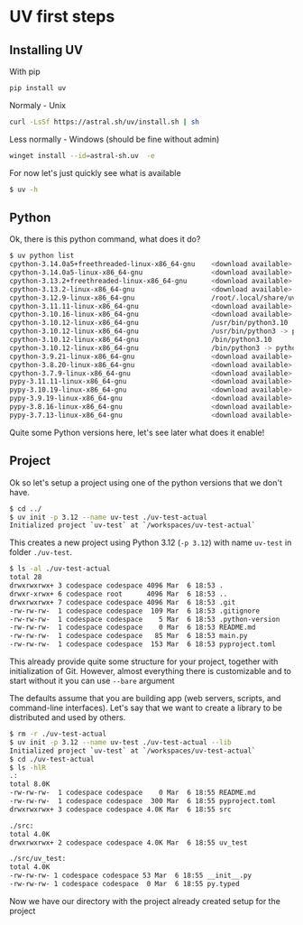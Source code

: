 # UV first steps

## Installing UV

With pip
```bash
pip install uv
```

Normaly - Unix
```bash
curl -LsSf https://astral.sh/uv/install.sh | sh
```

Less normally - Windows (should be fine without admin)
```bash
winget install --id=astral-sh.uv  -e
```

For now let's just quickly see what is available
```bash
$ uv -h
```

## Python

Ok, there is this python command, what does it do?
```bash
$ uv python list
cpython-3.14.0a5+freethreaded-linux-x86_64-gnu    <download available>
cpython-3.14.0a5-linux-x86_64-gnu                 <download available>
cpython-3.13.2+freethreaded-linux-x86_64-gnu      <download available>
cpython-3.13.2-linux-x86_64-gnu                   <download available>
cpython-3.12.9-linux-x86_64-gnu                   /root/.local/share/uv/python/cpython-3.12.9-linux-x86_64-gnu/bin/python3.12
cpython-3.11.11-linux-x86_64-gnu                  <download available>
cpython-3.10.16-linux-x86_64-gnu                  <download available>
cpython-3.10.12-linux-x86_64-gnu                  /usr/bin/python3.10
cpython-3.10.12-linux-x86_64-gnu                  /usr/bin/python3 -> python3.10
cpython-3.10.12-linux-x86_64-gnu                  /bin/python3.10
cpython-3.10.12-linux-x86_64-gnu                  /bin/python3 -> python3.10
cpython-3.9.21-linux-x86_64-gnu                   <download available>
cpython-3.8.20-linux-x86_64-gnu                   <download available>
cpython-3.7.9-linux-x86_64-gnu                    <download available>
pypy-3.11.11-linux-x86_64-gnu                     <download available>
pypy-3.10.19-linux-x86_64-gnu                     <download available>
pypy-3.9.19-linux-x86_64-gnu                      <download available>
pypy-3.8.16-linux-x86_64-gnu                      <download available>
pypy-3.7.13-linux-x86_64-gnu                      <download available>
```

Quite some Python versions here, let's see later what does it enable!

## Project

Ok so let's setup a project using one of the python versions that we don't have.
```bash
$ cd ../
$ uv init -p 3.12 --name uv-test ./uv-test-actual
Initialized project `uv-test` at `/workspaces/uv-test-actual`
```

This creates a new project using Python 3.12 (`-p 3.12`) with name `uv-test` in folder `./uv-test`.
```bash
$ ls -al ./uv-test-actual
total 28
drwxrwxrwx+ 3 codespace codespace 4096 Mar  6 18:53 .
drwxr-xrwx+ 6 codespace root      4096 Mar  6 18:53 ..
drwxrwxrwx+ 7 codespace codespace 4096 Mar  6 18:53 .git
-rw-rw-rw-  1 codespace codespace  109 Mar  6 18:53 .gitignore
-rw-rw-rw-  1 codespace codespace    5 Mar  6 18:53 .python-version
-rw-rw-rw-  1 codespace codespace    0 Mar  6 18:53 README.md
-rw-rw-rw-  1 codespace codespace   85 Mar  6 18:53 main.py
-rw-rw-rw-  1 codespace codespace  153 Mar  6 18:53 pyproject.toml
```

This already provide quite some structure for your project, together with initialization of Git. However, almost
everything there is customizable and to start without it you can use `--bare` argument

The defaults assume that you are building app (web servers, scripts, and command-line interfaces). Let's say that we want to
create a library to be distributed and used by others.
```bash
$ rm -r ./uv-test-actual
$ uv init -p 3.12 --name uv-test ./uv-test-actual --lib
Initialized project `uv-test` at `/workspaces/uv-test-actual`
$ cd ./uv-test-actual
$ ls -hlR
.:
total 8.0K
-rw-rw-rw-  1 codespace codespace    0 Mar  6 18:55 README.md
-rw-rw-rw-  1 codespace codespace  300 Mar  6 18:55 pyproject.toml
drwxrwxrwx+ 3 codespace codespace 4.0K Mar  6 18:55 src

./src:
total 4.0K
drwxrwxrwx+ 2 codespace codespace 4.0K Mar  6 18:55 uv_test

./src/uv_test:
total 4.0K
-rw-rw-rw- 1 codespace codespace 53 Mar  6 18:55 __init__.py
-rw-rw-rw- 1 codespace codespace  0 Mar  6 18:55 py.typed
```

Now we have our directory with the project already created setup for the project
